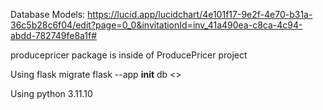 Database Models: https://lucid.app/lucidchart/4e101f17-9e2f-4e70-b31a-36c5b28c6f04/edit?page=0_0&invitationId=inv_41a490ea-c8ca-4c94-abdd-782749fe8a1f#

producepricer package is inside of ProducePricer project

Using flask migrate
  flask --app __init__ db <<command>>

Using python 3.11.10